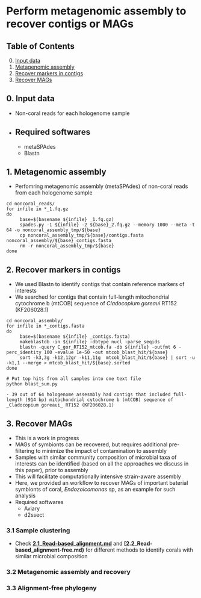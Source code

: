 # Perform metagenomic assembly to recover contigs or MAGs 

## Table of Contents
0. [Input data](#input)
1. [Metagenomic assembly](#MA)
2. [Recover markers in contigs](#generecov)
3. [Recover MAGs](#magrecov)

## 0. Input data <a name="input"></a>
- Non-coral reads for each hologenome sample
- ## Required softwares 
     - metaSPAdes
     - Blastn

## 1. Metagenomic assembly <a name="MA"></a>
- Perfomring metagenomic assembly (metaSPAdes) of non-coral reads from each hologenome sample

```
cd noncoral_reads/
for infile in *_1.fq.gz
do
     base=$(basename ${infile} _1.fq.gz)
     spades.py -1 ${infile} -2 ${base}_2.fq.gz --memory 1000 --meta -t 64 -o noncoral_assembly_tmp/${base}
     cp noncoral_assembly_tmp/${base}/contigs.fasta noncoral_assembly/${base}_contigs.fasta
     rm -r noncoral_assembly_tmp/${base}
done
```

## 2. Recover markers in contigs <a name="generecov"></a>
- We used Blastn to identify contigs that contain reference markers of interests
- We searched for contigs that contain full-length mitochondrial cytochrome b (mtCOB) sequence of _Cladocopium goreaui_ RT152 (KF206028.1)

```
cd noncoral_assembly/
for infile in *_contigs.fasta
do
     base=$(basename ${infile} _contigs.fasta)
     makeblastdb -in ${infile} -dbtype nucl -parse_seqids 
     blastn -query C_gor_RT152_mtcob.fa -db ${infile} -outfmt 6 -perc_identity 100 -evalue 1e-50 -out mtcob_blast_hit/${base}
     sort -k3,3g -k12,12gr -k11,11g  mtcob_blast_hit/${base} | sort -u -k1,1 --merge > mtcob_blast_hit/${base}.sorted
done

# Put top hits from all samples into one text file
python blast_sum.py

- 39 out of 64 hologenome assesmbly had contigs that included full-length (914 bp) mitochondrial cytochrome b (mtCOB) sequence of _Cladocopium goreaui_ RT152 (KF206028.1)
```

## 3. Recover MAGs <a name="magrecov"></a>
- This is a work in progress
- MAGs of symbionts can be recovered, but requires additional pre-filtering to minimize the impact of contamination to assembly
- Samples with similar community composition of microbial taxa of interests can be identified (based on all the approaches we discuss in this paper), prior to assembly 
- This will facilitate computationally intensive strain-aware assembly
- Here, we provided an workflow to recover MAGs of important baterial symbionts of coral, _Endozoicomonas_ sp, as an example for such analysis
- Required softwares 
     - Aviary
     - d2ssect
### 3.1 Sample clustering 
- Check **[2.1_Read-based_alignment.md](2.1_Read-based_alignment.md)** and **[2.2_Read-based_alignment-free.md)** for different methods to identify corals with similar microbial composition
  
### 3.2 Metagenomic assembly and recovery 

### 3.3 Alignment-free phylogeny  











